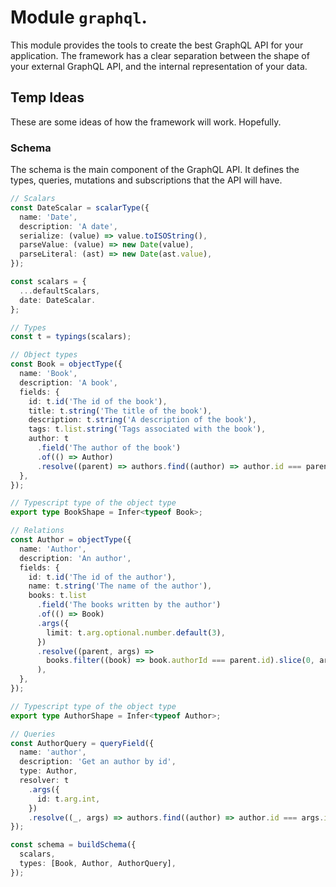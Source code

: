 # Module `graphql`.

This module provides the tools to create the best GraphQL API for your application. The framework
has a clear separation between the shape of your external GraphQL API, and the internal
representation of your data.

## Temp Ideas

These are some ideas of how the framework will work. Hopefully.

### Schema

The schema is the main component of the GraphQL API. It defines the types, queries, mutations and
subscriptions that the API will have.

```ts
// Scalars
const DateScalar = scalarType({
  name: 'Date',
  description: 'A date',
  serialize: (value) => value.toISOString(),
  parseValue: (value) => new Date(value),
  parseLiteral: (ast) => new Date(ast.value),
});

const scalars = {
  ...defaultScalars,
  date: DateScalar.
};

// Types
const t = typings(scalars);

// Object types
const Book = objectType({
  name: 'Book',
  description: 'A book',
  fields: {
    id: t.id('The id of the book'),
    title: t.string('The title of the book'),
    description: t.string('A description of the book'),
    tags: t.list.string('Tags associated with the book'),
    author: t
      .field('The author of the book')
      .of(() => Author)
      .resolve((parent) => authors.find((author) => author.id === parent.authorId)),
  },
});

// Typescript type of the object type
export type BookShape = Infer<typeof Book>;

// Relations
const Author = objectType({
  name: 'Author',
  description: 'An author',
  fields: {
    id: t.id('The id of the author'),
    name: t.string('The name of the author'),
    books: t.list
      .field('The books written by the author')
      .of(() => Book)
      .args({
        limit: t.arg.optional.number.default(3),
      })
      .resolve((parent, args) =>
        books.filter((book) => book.authorId === parent.id).slice(0, args.limit)
      ),
  },
});

// Typescript type of the object type
export type AuthorShape = Infer<typeof Author>;

// Queries
const AuthorQuery = queryField({
  name: 'author',
  description: 'Get an author by id',
  type: Author,
  resolver: t
    .args({
      id: t.arg.int,
    })
    .resolve((_, args) => authors.find((author) => author.id === args.id)),
});

const schema = buildSchema({
  scalars,
  types: [Book, Author, AuthorQuery],
});
```
